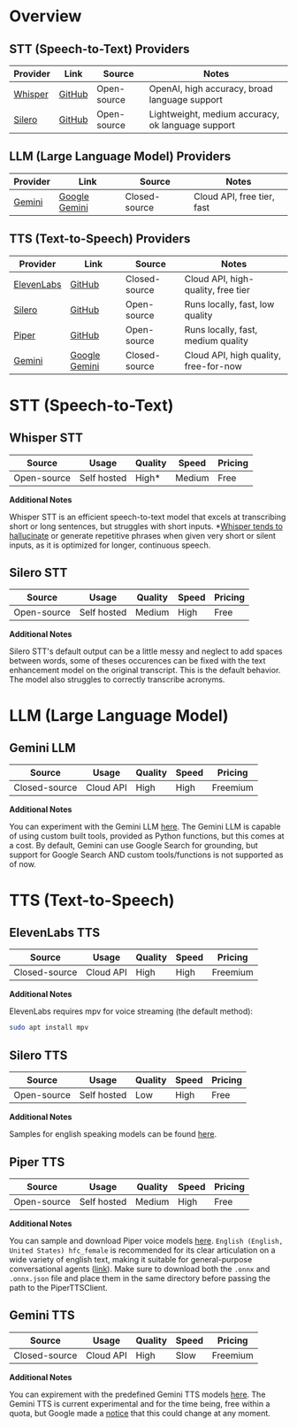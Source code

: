 # Overview
## STT (Speech-to-Text) Providers
| Provider                | Link                                                | Source         | Notes                                             |
|-------------------------|-----------------------------------------------------|----------------|---------------------------------------------------|
| [Whisper](#whisper-stt) | [GitHub](https://github.com/openai/whisper)         | Open-source    | OpenAI, high accuracy, broad language support     |
| [Silero](#silero-stt)   | [GitHub](https://github.com/snakers4/silero-models) | Open-source    | Lightweight, medium accuracy, ok language support |

## LLM (Large Language Model) Providers
| Provider              | Link                                                                   | Source         | Notes                                   |
|-----------------------|------------------------------------------------------------------------|----------------|-----------------------------------------|
| [Gemini](#gemini-llm) | [Google Gemini](https://ai.google.dev/gemini-api/docs/text-generation) | Closed-source  | Cloud API, free tier, fast              |

## TTS (Text-to-Speech) Providers
| Provider                      | Link                                                                     | Source         | Notes                                 |
|-------------------------------|--------------------------------------------------------------------------|----------------|---------------------------------------|
| [ElevenLabs](#elevenlabs-tts) | [GitHub](https://github.com/elevenlabs/elevenlabs-python)                | Closed-source  | Cloud API, high-quality, free tier    |
| [Silero](#silero-tts)         | [GitHub](https://github.com/snakers4/silero-models)                      | Open-source    | Runs locally, fast, low quality       |
| [Piper](#piper-tts)           | [GitHub](https://github.com/rhasspy/piper)                               | Open-source    | Runs locally, fast, medium quality    |
| [Gemini](#gemini-tts)         | [Google Gemini](https://ai.google.dev/gemini-api/docs/speech-generation) | Closed-source  | Cloud API, high quality, free-for-now |

# STT (Speech-to-Text)
## Whisper STT

| Source        | Usage       | Quality | Speed  | Pricing  |
|---------------|-------------|---------|--------|----------|
| Open-source   | Self hosted | High*   | Medium | Free     |

**Additional Notes**

Whisper STT is an efficient speech-to-text model that excels at transcribing short or long sentences, but struggles with short inputs. *[Whisper tends to hallucinate](https://arxiv.org/html/2402.08021v2) or generate repetitive phrases when given very short or silent inputs, as it is optimized for longer, continuous speech.

## Silero STT

| Source        | Usage       | Quality | Speed  | Pricing  |
|---------------|-------------|---------|--------|----------|
| Open-source   | Self hosted | Medium  | High   | Free     |

**Additional Notes**

Silero STT's default output can be a little messy and neglect to add spaces between words, some of theses occurences can be fixed with the text enhancement model on the original transcript. This is the default behavior. The model also struggles to correctly transcribe acronyms.

# LLM (Large Language Model)
## Gemini LLM

| Source        | Usage       | Quality | Speed  | Pricing  |
|---------------|-------------|---------|--------|----------|
| Closed-source | Cloud API   | High    | High   | Freemium |

**Additional Notes**

You can experiment with the Gemini LLM [here](https://aistudio.google.com/prompts/new_chat?model=gemini-2.0-flash). The Gemini LLM is capable of using custom built tools, provided as Python functions, but this comes at a cost. By default, Gemini can use Google Search for grounding, but support for Google Search AND custom tools/functions is not supported as of now.

# TTS (Text-to-Speech)
## ElevenLabs TTS

| Source        | Usage       | Quality | Speed  | Pricing  |
|---------------|-------------|---------|--------|----------|
| Closed-source | Cloud API   | High    | High   | Freemium |

**Additional Notes**

ElevenLabs requires mpv for voice streaming (the default method):
```bash
sudo apt install mpv
```

## Silero TTS

| Source        | Usage       | Quality | Speed  | Pricing  |
|---------------|-------------|---------|--------|----------|
| Open-source   | Self hosted | Low     | High   | Free     |

**Additional Notes**

Samples for english speaking models can be found [here](https://oobabooga.github.io/silero-samples/index.html).

## Piper TTS

| Source        | Usage       | Quality | Speed  | Pricing  |
|---------------|-------------|---------|--------|----------|
| Open-source   | Self hosted | Medium  | High   | Free     |

**Additional Notes**

You can sample and download Piper voice models [here](https://rhasspy.github.io/piper-samples/). `English (English, United States) hfc_female` is recommended for its clear articulation on a wide variety of english text, making it suitable for general-purpose conversational agents ([link](https://rhasspy.github.io/piper-samples/#en_US-hfc_female-medium)). Make sure to download both the `.onnx` and `.onnx.json` file and place them in the same directory before passing the path to the PiperTTSClient.

## Gemini TTS

| Source        | Usage       | Quality | Speed  | Pricing  |
|---------------|-------------|---------|--------|----------|
| Closed-source | Cloud API   | High    | Slow   | Freemium |

**Additional Notes**

You can expirement with the predefined Gemini TTS models [here](https://aistudio.google.com/generate-speech). The Gemini TTS is current experimental and for the time being, free within a quota, but Google made a [notice](https://ai.google.dev/gemini-api/docs/pricing#gemini-2.5-flash-preview-tts) that this could change at any moment.

